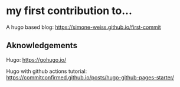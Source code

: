 # my first contribution to...

A hugo based blog: https://simone-weiss.github.io/first-commit

## Aknowledgements

Hugo: https://gohugo.io/

Hugo with github actions tutorial: https://commitconfirmed.github.io/posts/hugo-github-pages-starter/
